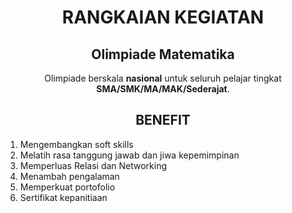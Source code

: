 <h1 style="text-align: center;">RANGKAIAN KEGIATAN</h1>

<h2 style="text-align: center;">Olimpiade Matematika</h2>
<p style="text-align: center;">
    Olimpiade berskala <strong>nasional</strong> untuk seluruh pelajar tingkat <strong>SMA/SMK/MA/MAK/Sederajat</strong>.
</p>


<h2 style="text-align: center;">BENEFIT</h2>

1. Mengembangkan soft skills
2. Melatih rasa tanggung jawab dan jiwa kepemimpinan
3. Memperluas Relasi dan Networking
4. Menambah pengalaman
5. Memperkuat portofolio
6. Sertifikat kepanitiaan

